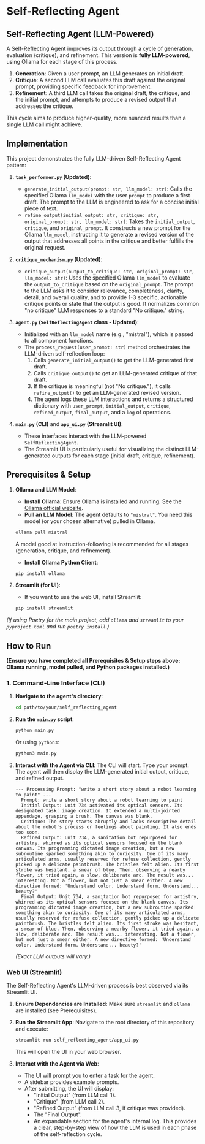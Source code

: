 # Self-Reflecting Agent

## Self-Reflecting Agent (LLM-Powered)

A Self-Reflecting Agent improves its output through a cycle of generation, evaluation (critique), and refinement. This version is **fully LLM-powered**, using Ollama for each stage of this process.

1.  **Generation**: Given a user prompt, an LLM generates an initial draft.
2.  **Critique**: A second LLM call evaluates this draft against the original prompt, providing specific feedback for improvement.
3.  **Refinement**: A third LLM call takes the original draft, the critique, and the initial prompt, and attempts to produce a revised output that addresses the critique.

This cycle aims to produce higher-quality, more nuanced results than a single LLM call might achieve.

## Implementation

This project demonstrates the fully LLM-driven Self-Reflecting Agent pattern:

1.  **`task_performer.py` (Updated)**:
    *   `generate_initial_output(prompt: str, llm_model: str)`: Calls the specified Ollama `llm_model` with the user `prompt` to produce a first draft. The prompt to the LLM is engineered to ask for a concise initial piece of text.
    *   `refine_output(initial_output: str, critique: str, original_prompt: str, llm_model: str)`: Takes the `initial_output`, `critique`, and `original_prompt`. It constructs a new prompt for the Ollama `llm_model`, instructing it to generate a revised version of the output that addresses all points in the critique and better fulfills the original request.

2.  **`critique_mechanism.py` (Updated)**:
    *   `critique_output(output_to_critique: str, original_prompt: str, llm_model: str)`: Uses the specified Ollama `llm_model` to evaluate the `output_to_critique` based on the `original_prompt`. The prompt to the LLM asks it to consider relevance, completeness, clarity, detail, and overall quality, and to provide 1-3 specific, actionable critique points or state that the output is good. It normalizes common "no critique" LLM responses to a standard "No critique." string.

3.  **`agent.py` (`SelfReflectingAgent` class - Updated)**:
    *   Initialized with an `llm_model` name (e.g., "mistral"), which is passed to all component functions.
    *   The `process_request(user_prompt: str)` method orchestrates the LLM-driven self-reflection loop:
        1.  Calls `generate_initial_output()` to get the LLM-generated first draft.
        2.  Calls `critique_output()` to get an LLM-generated critique of that draft.
        3.  If the critique is meaningful (not "No critique."), it calls `refine_output()` to get an LLM-generated revised version.
        4.  The agent logs these LLM interactions and returns a structured dictionary with `user_prompt`, `initial_output`, `critique`, `refined_output`, `final_output`, and a `log` of operations.

4.  **`main.py` (CLI)** and **`app_ui.py` (Streamlit UI)**:
    *   These interfaces interact with the LLM-powered `SelfReflectingAgent`.
    *   The Streamlit UI is particularly useful for visualizing the distinct LLM-generated outputs for each stage (initial draft, critique, refinement).

## Prerequisites & Setup

1.  **Ollama and LLM Model**:
    *   **Install Ollama**: Ensure Ollama is installed and running. See the [Ollama official website](https://ollama.com/).
    *   **Pull an LLM Model**: The agent defaults to `"mistral"`. You need this model (or your chosen alternative) pulled in Ollama.
      ```bash
      ollama pull mistral
      ```
      A model good at instruction-following is recommended for all stages (generation, critique, and refinement).
    *   **Install Ollama Python Client**:
      ```bash
      pip install ollama
      ```

2.  **Streamlit (for UI)**:
    *   If you want to use the web UI, install Streamlit:
      ```bash
      pip install streamlit
      ```

*(If using Poetry for the main project, add `ollama` and `streamlit` to your `pyproject.toml` and run `poetry install`.)*

## How to Run

**(Ensure you have completed all Prerequisites & Setup steps above: Ollama running, model pulled, and Python packages installed.)**

### 1. Command-Line Interface (CLI)

1.  **Navigate to the agent's directory**:
    ```bash
    cd path/to/your/self_reflecting_agent
    ```

2.  **Run the `main.py` script**:
    ```bash
    python main.py
    ```
    Or using `python3`:
    ```bash
    python3 main.py
    ```

3.  **Interact with the Agent via CLI**:
    The CLI will start. Type your prompt. The agent will then display the LLM-generated initial output, critique, and refined output.
    ```
    --- Processing Prompt: "write a short story about a robot learning to paint" ---
      Prompt: write a short story about a robot learning to paint
      Initial Output: Unit 734 activated its optical sensors. Its designated task: image creation. It extended a multi-jointed appendage, grasping a brush. The canvas was blank.
      Critique: The story starts abruptly and lacks descriptive detail about the robot's process or feelings about painting. It also ends too soon.
      Refined Output: Unit 734, a sanitation bot repurposed for artistry, whirred as its optical sensors focused on the blank canvas. Its programming dictated image creation, but a new subroutine sparked something akin to curiosity. One of its many articulated arms, usually reserved for refuse collection, gently picked up a delicate paintbrush. The bristles felt alien. Its first stroke was hesitant, a smear of blue. Then, observing a nearby flower, it tried again, a slow, deliberate arc. The result was... interesting. Not a flower, but not just a smear either. A new directive formed: 'Understand color. Understand form. Understand... beauty?'
      Final Output: Unit 734, a sanitation bot repurposed for artistry, whirred as its optical sensors focused on the blank canvas. Its programming dictated image creation, but a new subroutine sparked something akin to curiosity. One of its many articulated arms, usually reserved for refuse collection, gently picked up a delicate paintbrush. The bristles felt alien. Its first stroke was hesitant, a smear of blue. Then, observing a nearby flower, it tried again, a slow, deliberate arc. The result was... interesting. Not a flower, but not just a smear either. A new directive formed: 'Understand color. Understand form. Understand... beauty?'
    ```
    *(Exact LLM outputs will vary.)*

### Web UI (Streamlit)

The Self-Reflecting Agent's LLM-driven process is best observed via its Streamlit UI.

1.  **Ensure Dependencies are Installed**:
    Make sure `streamlit` and `ollama` are installed (see Prerequisites).

2.  **Run the Streamlit App**:
    Navigate to the root directory of this repository and execute:
    ```bash
    streamlit run self_reflecting_agent/app_ui.py
    ```
    This will open the UI in your web browser.

3.  **Interact with the Agent via Web**:
    *   The UI will prompt you to enter a task for the agent.
    *   A sidebar provides example prompts.
    *   After submitting, the UI will display:
        *   "Initial Output" (from LLM call 1).
        *   "Critique" (from LLM call 2).
        *   "Refined Output" (from LLM call 3, if critique was provided).
        *   The "Final Output".
        *   An expandable section for the agent's internal log.
    This provides a clear, step-by-step view of how the LLM is used in each phase of the self-reflection cycle.
```
